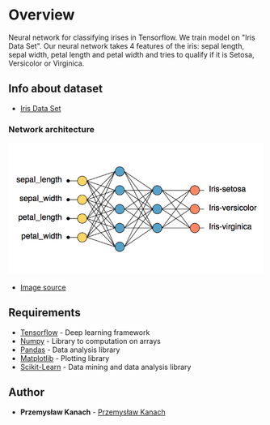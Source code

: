 # Overview

Neural network for classifying irises in Tensorflow. We train model on "Iris Data Set". Our neural network takes 4 features of the iris: sepal length, sepal width, petal length and petal width and tries to qualify if it is Setosa, Versicolor or Virginica.

## Info about dataset

* [Iris Data Set](https://archive.ics.uci.edu/ml/datasets/iris)

### Network architecture

![Network architecture](/iris_architecture.png)
* [Image source](https://www.neuraldesigner.com/learning/examples/iris_flowers_classification)

## Requirements

* [Tensorflow](https://www.tensorflow.org) - Deep learning framework
* [Numpy](http://www.numpy.org) - Library to computation on arrays
* [Pandas](https://pandas.pydata.org) - Data analysis library
* [Matplotlib](https://matplotlib.org) - Plotting library
* [Scikit-Learn](https://scikit-learn.org/stable/) - Data mining and data analysis library

## Author

* **Przemysław Kanach** - [Przemysław Kanach](https://github.com/Przemoo16)
